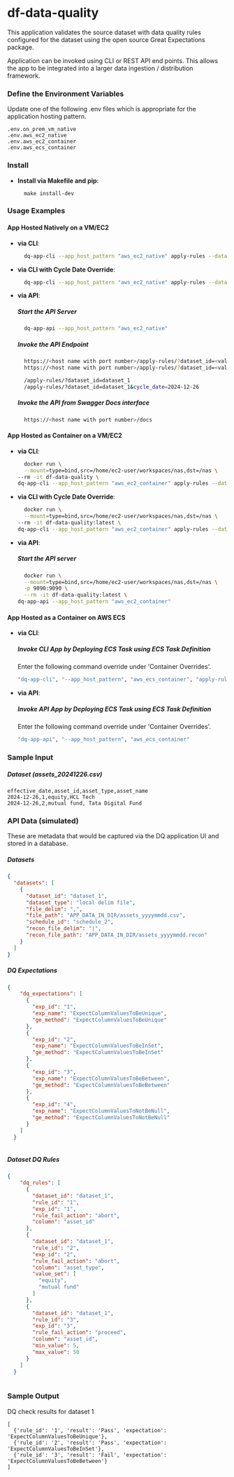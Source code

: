# df-data-quality

This application validates the source dataset with data quality rules configured for the dataset using the open source Great Expectations package.

Application can be invoked using CLI or REST API end points. This allows the app to be integrated into a larger data ingestion / distribution framework.

### Define the Environment Variables

Update one of the following .env files which is appropriate for the application hosting pattern.

```
.env.on_prem_vm_native
.env.aws_ec2_native
.env.aws_ec2_container
.env.aws_ecs_container
```

### Install

- **Install via Makefile and pip**:
  ```
    make install-dev
  ```

### Usage Examples

#### App Hosted Natively on a VM/EC2

- **via CLI**:
  ```sh
    dq-app-cli --app_host_pattern "aws_ec2_native" apply-rules --dataset_id "dataset_1"
  ```

- **via CLI with Cycle Date Override**:
  ```sh
    dq-app-cli --app_host_pattern "aws_ec2_native" apply-rules --dataset_id "dataset_1" --cycle_date "2024-12-26"
  ```

- **via API**:
  ##### Start the API Server
  ```sh
    dq-app-api --app_host_pattern "aws_ec2_native"
  ```
  ##### Invoke the API Endpoint
  ```sh
    https://<host name with port number>/apply-rules/?dataset_id=<value>
    https://<host name with port number>/apply-rules/?dataset_id=<value>&cycle_date=<value>

    /apply-rules/?dataset_id=dataset_1
    /apply-rules/?dataset_id=dataset_1&cycle_date=2024-12-26
  ```
  ##### Invoke the API from Swagger Docs interface
  ```sh
    https://<host name with port number>/docs
  ```

#### App Hosted as Container on a VM/EC2

- **via CLI**:
  ```sh
	docker run \
	--mount=type=bind,src=/home/ec2-user/workspaces/nas,dst=/nas \
  --rm -it df-data-quality \
  dq-app-cli --app_host_pattern "aws_ec2_container" apply-rules --dataset_id "dataset_3"
  ```

- **via CLI with Cycle Date Override**:
  ```sh
	docker run \
	--mount=type=bind,src=/home/ec2-user/workspaces/nas,dst=/nas \
  --rm -it df-data-quality:latest \
  dq-app-cli --app_host_pattern "aws_ec2_container" apply-rules --dataset_id "dataset_3" --cycle_date "2024-12-26"
  ```

- **via API**:
  ##### Start the API server
  ```sh
	docker run \
	--mount=type=bind,src=/home/ec2-user/workspaces/nas,dst=/nas \
	-p 9090:9090 \
	--rm -it df-data-quality:latest \
  dq-app-api --app_host_pattern "aws_ec2_container"
  ```

#### App Hosted as a Container on AWS ECS

- **via CLI**:
  ##### Invoke CLI App by Deploying ECS Task using ECS Task Definition 
  Enter the following command override under 'Container Overrides'. 
  ```sh
  "dq-app-cli", "--app_host_pattern", "aws_ecs_container", "apply-rules", "--dataset_id", "dataset_103", "--cycle_date", "2024-12-26"
  ```

- **via API**:
  ##### Invoke API App by Deploying ECS Task using ECS Task Definition 
  Enter the following command override under 'Container Overrides'. 
  ```sh
  "dq-app-api", "--app_host_pattern", "aws_ecs_container"
  ```

### Sample Input

  ##### Dataset (assets_20241226.csv)
```
effective_date,asset_id,asset_type,asset_name
2024-12-26,1,equity,HCL Tech
2024-12-26,2,mutual fund, Tata Digital Fund
```

### API Data (simulated)
These are metadata that would be captured via the DQ application UI and stored in a database.

  ##### Datasets 
```json
{
  "datasets": [
    {
      "dataset_id": "dataset_1",
      "dataset_type": "local delim file",
      "file_delim": ",",
      "file_path": "APP_DATA_IN_DIR/assets_yyyymmdd.csv",
      "schedule_id": "schedule_2",
      "recon_file_delim": "|",
      "recon_file_path": "APP_DATA_IN_DIR/assets_yyyymmdd.recon"
    }
  ]
}
```

  ##### DQ Expectations 
```json
{
    "dq_expectations": [
      {
        "exp_id": "1",
        "exp_name": "ExpectColumnValuesToBeUnique",
        "ge_method": "ExpectColumnValuesToBeUnique"
      },
      {
        "exp_id": "2",
        "exp_name": "ExpectColumnValuesToBeInSet",
        "ge_method": "ExpectColumnValuesToBeInSet"
      },
      {
        "exp_id": "3",
        "exp_name": "ExpectColumnValuesToBeBetween",
        "ge_method": "ExpectColumnValuesToBeBetween"
      },
      {
        "exp_id": "4",
        "exp_name": "ExpectColumnValuesToNotBeNull",
        "ge_method": "ExpectColumnValuesToNotBeNull"
      }
    ]
  }
  
```

  ##### Dataset DQ Rules 
```json
{
    "dq_rules": [
      {
        "dataset_id": "dataset_1",
        "rule_id": "1",
        "exp_id": "1",
        "rule_fail_action": "abort",
        "column": "asset_id"
      },
      {
        "dataset_id": "dataset_1",
        "rule_id": "2",
        "exp_id": "2",
        "rule_fail_action": "abort",
        "column": "asset_type",
        "value_set": [
          "equity",
          "mutual fund"
        ]
      },
      {
        "dataset_id": "dataset_1",
        "rule_id": "3",
        "exp_id": "3",
        "rule_fail_action": "proceed",
        "column": "asset_id",
        "min_value": 5,
        "max_value": 50
      }
    ]
  }
  
```

### Sample Output 

DQ check results for dataset 1

```
[
  {'rule_id': '1', 'result': 'Pass', 'expectation': 'ExpectColumnValuesToBeUnique'}, 
  {'rule_id': '2', 'result': 'Pass', 'expectation': 'ExpectColumnValuesToBeInSet'}, 
  {'rule_id': '3', 'result': 'Fail', 'expectation': 'ExpectColumnValuesToBeBetween'}
]
```
